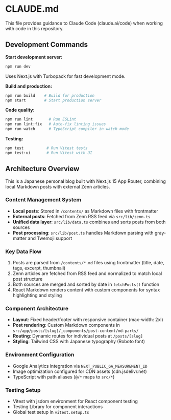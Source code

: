 # CLAUDE.md

This file provides guidance to Claude Code (claude.ai/code) when working with code in this repository.

## Development Commands

**Start development server:**
```bash
npm run dev
```
Uses Next.js with Turbopack for fast development mode.

**Build and production:**
```bash
npm run build    # Build for production
npm start        # Start production server
```

**Code quality:**
```bash
npm run lint       # Run ESLint
npm run lint:fix   # Auto-fix linting issues
npm run watch      # TypeScript compiler in watch mode
```

**Testing:**
```bash
npm test          # Run Vitest tests
npm test:ui       # Run Vitest with UI
```

## Architecture Overview

This is a Japanese personal blog built with Next.js 15 App Router, combining local Markdown posts with external Zenn articles.

### Content Management System
- **Local posts**: Stored in `/contents/` as Markdown files with frontmatter
- **External posts**: Fetched from Zenn RSS feed via `src/lib/zenn.ts`
- **Unified data layer**: `src/lib/data.ts` combines and sorts posts from both sources
- **Post processing**: `src/lib/post.ts` handles Markdown parsing with gray-matter and Twemoji support

### Key Data Flow
1. Posts are parsed from `/contents/*.md` files using frontmatter (title, date, tags, excerpt, thumbnail)
2. Zenn articles are fetched from RSS feed and normalized to match local post structure
3. Both sources are merged and sorted by date in `fetchPosts()` function
4. React Markdown renders content with custom components for syntax highlighting and styling

### Component Architecture
- **Layout**: Fixed header/footer with responsive container (max-width: 2xl)
- **Post rendering**: Custom Markdown components in `src/app/posts/[slug]/_components/post-content/md-parts/`
- **Routing**: Dynamic routes for individual posts at `/posts/[slug]`
- **Styling**: Tailwind CSS with Japanese typography (Roboto font)

### Environment Configuration
- Google Analytics integration via `NEXT_PUBLIC_GA_MEASUREMENT_ID`
- Image optimization configured for CDN assets (cdn.jsdelivr.net)
- TypeScript with path aliases (`@/*` maps to `src/*`)

### Testing Setup
- Vitest with jsdom environment for React component testing
- Testing Library for component interactions
- Global test setup in `vitest.setup.ts`